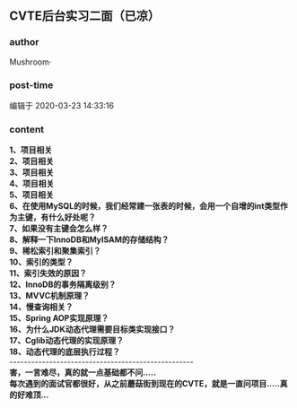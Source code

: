 ## CVTE后台实习二面（已凉）
### author 
Mushroom·
### post-time 

编辑于  2020-03-23 14:33:16
### content 
<div class="post-topic-des nc-post-content">
 <div>
  <span style="font-weight:bold;">
   1、项目相关
  </span>
 </div>
 <div>
  <span style="font-weight:bold;">
   2、项目相关
  </span>
 </div>
 <div>
  <span style="font-weight:bold;">
   3、项目相关
  </span>
 </div>
 <div>
  <span style="font-weight:bold;">
   4、项目相关
  </span>
 </div>
 <div>
  <span style="font-weight:bold;">
   5、项目相关
  </span>
 </div>
 <div>
  <span style="font-weight:bold;">
   6、在使用MySQL的时候，我们经常建一张表的时候，会用一个自增的int类型作为主键，有什么好处呢？
  </span>
 </div>
 <div>
  <span style="font-weight:bold;">
   7、如果没有主键会怎么样？
  </span>
 </div>
 <div>
  <span style="font-weight:bold;">
   8、解释一下InnoDB和MyISAM的存储结构？
  </span>
 </div>
 <div>
  <span style="font-weight:bold;">
   9、稀松索引和聚集索引？
  </span>
 </div>
 <div>
  <span style="font-weight:bold;">
   10、索引的类型？
  </span>
 </div>
 <div>
  <span style="font-weight:bold;">
   11、索引失效的原因？
  </span>
 </div>
 <div>
  <span style="font-weight:bold;">
   12、InnoDB的事务隔离级别？
  </span>
 </div>
 <div>
  <span style="font-weight:bold;">
   13、MVVC机制原理？
  </span>
 </div>
 <div>
  <span style="font-weight:bold;">
   14、慢查询相关？
  </span>
 </div>
 <div>
  <span style="font-weight:bold;">
   15、Spring AOP实现原理？
  </span>
 </div>
 <div>
  <span style="font-weight:bold;">
   16、为什么JDK动态代理需要目标类实现接口？
  </span>
 </div>
 <div>
  <span style="font-weight:bold;">
   17、Cglib动态代理的实现原理？
  </span>
 </div>
 <div>
  <span style="font-weight:bold;">
   18、动态代理的底层执行过程？
  </span>
 </div>
 <div>
  ---------------------------------------------------
 </div>
 <div>
  <strong>
   害，一言难尽，真的就一点基础都不问.....
  </strong>
 </div>
 <div>
  <strong>
   每次遇到的面试官都很好，从之前蘑菇街到现在的CVTE，就是一直问项目.....真的好难顶...
  </strong>
 </div>
 <div>
  <br/>
 </div>
</div>
